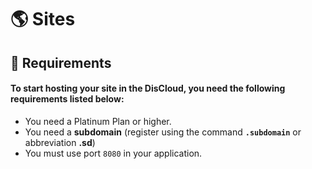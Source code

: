 # 🌎 Sites

## :pencil: Requirements

#### To start hosting your site in the DisCloud, you need the following requirements listed below:

* You need a Platinum Plan or higher.
* You need a **subdomain** (register using the command **`.subdomain`** or abbreviation **.sd**)
* You must use port `8080` in your application.

##
